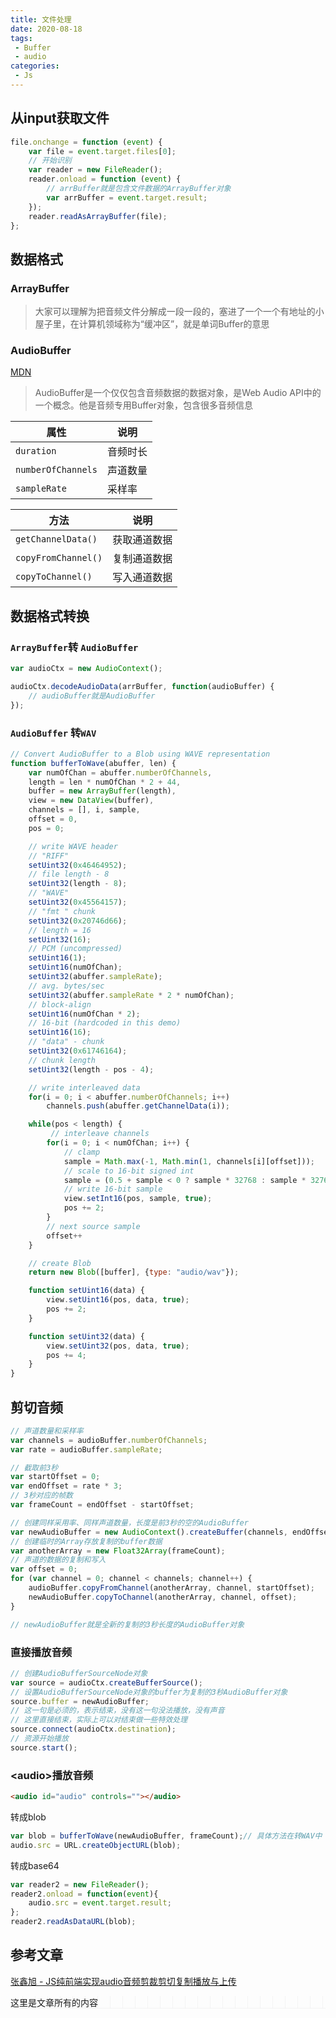 ```yaml
---
title: 文件处理
date: 2020-08-18
tags:
 - Buffer
 - audio
categories: 
 - Js
---
```


## 从input获取文件

```js
file.onchange = function (event) {
    var file = event.target.files[0];
    // 开始识别
    var reader = new FileReader();
    reader.onload = function (event) {
        // arrBuffer就是包含文件数据的ArrayBuffer对象
        var arrBuffer = event.target.result;
    });
    reader.readAsArrayBuffer(file);
};
```

## 数据格式

### ArrayBuffer

> 大家可以理解为把音频文件分解成一段一段的，塞进了一个一个有地址的小屋子里，在计算机领域称为“缓冲区”，就是单词Buffer的意思

### AudioBuffer

[MDN](https://developer.mozilla.org/en-US/docs/Web/API/AudioBuffer)

> AudioBuffer是一个仅仅包含音频数据的数据对象，是Web Audio API中的一个概念。他是音频专用Buffer对象，包含很多音频信息

| 属性               | 说明     |
| ------------------ | -------- |
| `duration`         | 音频时长 |
| `numberOfChannels` | 声道数量 |
| `sampleRate`       | 采样率   |

| 方法                | 说明         |
| ------------------- | ------------ |
| `getChannelData()`  | 获取通道数据 |
| `copyFromChannel()` | 复制通道数据 |
| `copyToChannel()`   | 写入通道数据 |

## 数据格式转换

### `ArrayBuffer`转 `AudioBuffer`

```js
var audioCtx = new AudioContext();

audioCtx.decodeAudioData(arrBuffer, function(audioBuffer) {
    // audioBuffer就是AudioBuffer
});
```

### `AudioBuffer` 转`WAV`

```js
// Convert AudioBuffer to a Blob using WAVE representation
function bufferToWave(abuffer, len) {
    var numOfChan = abuffer.numberOfChannels,
    length = len * numOfChan * 2 + 44,
    buffer = new ArrayBuffer(length),
    view = new DataView(buffer),
    channels = [], i, sample,
    offset = 0,
    pos = 0;

    // write WAVE header
    // "RIFF"
    setUint32(0x46464952);
    // file length - 8                      
    setUint32(length - 8);
    // "WAVE"                     
    setUint32(0x45564157);
    // "fmt " chunk
    setUint32(0x20746d66);  
    // length = 16                       
    setUint32(16);  
    // PCM (uncompressed)                               
    setUint16(1); 
    setUint16(numOfChan);
    setUint32(abuffer.sampleRate);
    // avg. bytes/sec
    setUint32(abuffer.sampleRate * 2 * numOfChan);
    // block-align
    setUint16(numOfChan * 2);
    // 16-bit (hardcoded in this demo)
    setUint16(16);                           
    // "data" - chunk
    setUint32(0x61746164); 
    // chunk length                   
    setUint32(length - pos - 4);                   

    // write interleaved data
    for(i = 0; i < abuffer.numberOfChannels; i++)
        channels.push(abuffer.getChannelData(i));

    while(pos < length) {
         // interleave channels
        for(i = 0; i < numOfChan; i++) {
            // clamp
            sample = Math.max(-1, Math.min(1, channels[i][offset])); 
            // scale to 16-bit signed int
            sample = (0.5 + sample < 0 ? sample * 32768 : sample * 32767)|0; 
            // write 16-bit sample
            view.setInt16(pos, sample, true);          
            pos += 2;
        }
        // next source sample
        offset++                                     
    }

    // create Blob
    return new Blob([buffer], {type: "audio/wav"});

    function setUint16(data) {
        view.setUint16(pos, data, true);
        pos += 2;
    }

    function setUint32(data) {
        view.setUint32(pos, data, true);
        pos += 4;
    }
}
```

## 剪切音频

```js
// 声道数量和采样率
var channels = audioBuffer.numberOfChannels;
var rate = audioBuffer.sampleRate;

// 截取前3秒
var startOffset = 0;
var endOffset = rate * 3;
// 3秒对应的帧数
var frameCount = endOffset - startOffset;

// 创建同样采用率、同样声道数量，长度是前3秒的空的AudioBuffer
var newAudioBuffer = new AudioContext().createBuffer(channels, endOffset - startOffset, rate);
// 创建临时的Array存放复制的buffer数据
var anotherArray = new Float32Array(frameCount);
// 声道的数据的复制和写入
var offset = 0;
for (var channel = 0; channel < channels; channel++) {
    audioBuffer.copyFromChannel(anotherArray, channel, startOffset);
    newAudioBuffer.copyToChannel(anotherArray, channel, offset);
}

// newAudioBuffer就是全新的复制的3秒长度的AudioBuffer对象
```

### 直接播放音频

```js
// 创建AudioBufferSourceNode对象
var source = audioCtx.createBufferSource();
// 设置AudioBufferSourceNode对象的buffer为复制的3秒AudioBuffer对象
source.buffer = newAudioBuffer;
// 这一句是必须的，表示结束，没有这一句没法播放，没有声音
// 这里直接结束，实际上可以对结束做一些特效处理
source.connect(audioCtx.destination);
// 资源开始播放
source.start();
```

### \<audio>播放音频

```html
<audio id="audio" controls=""></audio>
```

转成blob

```js
var blob = bufferToWave(newAudioBuffer, frameCount);// 具体方法在转WAV中
audio.src = URL.createObjectURL(blob);
```

转成base64

```js
var reader2 = new FileReader();
reader2.onload = function(event){
    audio.src = event.target.result;
};
reader2.readAsDataURL(blob);
```

## 参考文章

[张鑫旭 - JS纯前端实现audio音频剪裁剪切复制播放与上传](https://www.zhangxinxu.com/wordpress/2020/07/js-audio-clip-copy-upload/?shrink=1)

<div style='background: -webkit-linear-gradient(top, transparent 19px, #ececec 20px), -webkit-linear-gradient(left, transparent 19px, #ececec 20px);             background-size: 20px 20px;'>
	这里是文章所有的内容             
</div>


